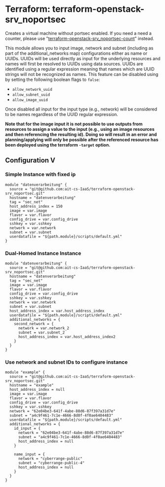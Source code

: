 # Terraform: terraform-openstack-srv_noportsec

Creates a virtual machine without portsec enabled. If you need a need a counter, please use "[terraform-openstack-srv_noportsec-count](https://github.com/ait-cs-IaaS/terraform-openstack-srv_noportsec-count)" instead.

This module allows you to input image, network and subnet (including as part of the additional_networks map) configurations
either as name or UUIDs. UUIDs will be used directly as input for the underlying resources and names will first be resolved to UUIDs
using data sources. UUIDs are identified using a regular expression meaning that names which are UUID strings will not be recognized as names. This feature can be disabled using by setting the following boolean flags to `false`:

 - `allow_network_uuid`
 - `allow_subnet_uuid`
 - `allow_image_uuid`

Once disabled all input for the input type (e.g., network) will be considered to be names regardless of the UUID regular expression.

**Note that for the image input it is not possible to use outputs from resources to assign a value to the input (e.g., using an image resources and then referencing the resulting id). Doing so will result in an error and planning/applying will only be possible after the referenced resource has been deployed using the terraform `-target`
option.**

## Configuration V

### Simple Instance with fixed ip
```
module "datenverarbeitung" {
  source = "git@github.com:ait-cs-IaaS/terraform-openstack-srv_noportsec.git"
  hostname = "datenverarbeitung"
  tag = "sec_net"
  host_address_index = 150
  image = var.image
  flavor = var.flavor
  config_drive = var.config_drive
  sshkey = var.sshkey
  network = var.network
  subnet = var.subnet
  userdatafile = "${path.module}/scripts/default.yml"
}

```

### Dual-Homed Instance Instance
```
module "datenverarbeitung" {
  source = "git@github.com:ait-cs-IaaS/terraform-openstack-srv_noportsec.git"
  hostname = "datenverarbeitung"
  tag = "sec_net"
  image = var.image
  flavor = var.flavor
  config_drive = var.config_drive
  sshkey = var.sshkey
  network = var.network
  subnet = var.subnet
  host_address_index = var.host_address_index
  userdatafile = "${path.module}/scripts/default.yml"
  additional_networks = {
    second_network = {
      network = var.network_2
      subnet = var.subnet_2
      host_address_index = var.host_address_index2
    }
  }
}
```

### Use network and subnet IDs to configure instance

```
module "example" {
  source = "git@github.com:ait-cs-IaaS/terraform-openstack-srv_noportsec.git"
  hostname = "example"
  host_address_index = null
  image = var.image
  flavor = var.flavor
  config_drive = var.config_drive
  sshkey = var.sshkey
  network = "62e04be3-641f-4abe-88d6-87f397a31d7e"
  subnet = "a4c9f461-7c1e-4666-8d0f-4f0ae6404483"
  userdatafile = "${path.module}/scripts/default.yml"
  additional_networks = {
    id_input = {
      network = "62e04be3-641f-4abe-88d6-87f397a31d7e"
      subnet = "a4c9f461-7c1e-4666-8d0f-4f0ae6404483"
      host_address_index = null
    }

    name_input = {
      network = "cyberrange-public"
      subnet = "cyberrange-public-4"
      host_address_index = null
    }
  }
}
```

